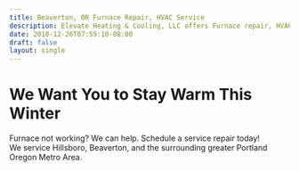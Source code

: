 ```yaml
---
title: Beaverton, OR Furnace Repair, HVAC Service
description: Elevate Heating & Cooling, LLC offers Furnace repair, HVAC service in Beaverton, Hillsboro and surrounding areas. Contact an HVAC contractor for AC repair, furnace installation & fan coil tune.
date: 2018-12-26T07:59:10-08:00
draft: false
layout: single
---
```


# We Want You to Stay Warm This Winter 

Furnace not working? We can help. Schedule a service repair today! <br>We service Hillsboro, Beaverton, and the surrounding greater Portland Oregon Metro Area.
